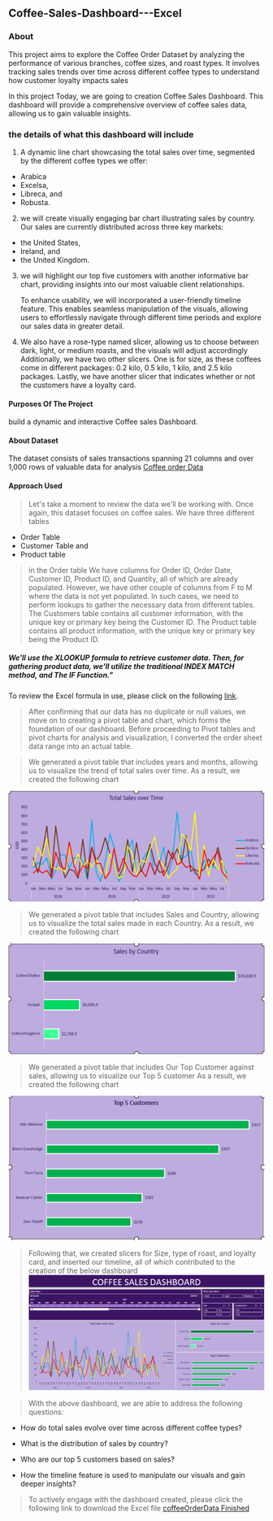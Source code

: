 ## Coffee-Sales-Dashboard---Excel

### About
This project aims to explore the Coffee Order Dataset by analyzing the performance of various branches, coffee sizes, and roast types. It involves tracking sales trends over time across different coffee types to understand how customer loyalty impacts sales

In this project Today, we are going to creation Coffee Sales Dashboard. This dashboard will provide a comprehensive overview of  coffee sales data, allowing us to gain valuable insights.

### the details of what this dashboard will include

1. A dynamic line chart showcasing the total sales over time, segmented by the different coffee types we offer:
  - Arabica
  - Excelsa,
  - Libreca, and
  - Robusta.

2. we will create visually engaging bar chart illustrating sales by country. Our sales are currently distributed across three key markets:
  - the United States,
  - Ireland, and
  - the United Kingdom.

3. we will highlight our top five customers with another informative bar chart, providing insights into our most valuable client relationships.

    To enhance usability, we will incorporated a user-friendly timeline feature. This enables seamless manipulation of the visuals, allowing users to effortlessly navigate through           different time periods and explore our sales data in greater detail.

4. We also have a rose-type named slicer, allowing us to choose between dark, light, or medium roasts, and the visuals will adjust accordingly
   Additionally, we have two other slicers. One is for size, as these coffees come in different packages: 0.2 kilo, 0.5 kilo, 1 kilo, and 2.5 kilo packages.
   Lastly, we have another slicer that indicates whether or not the customers have a loyalty card.

#### Purposes Of The Project
build a dynamic and interactive Coffee sales Dashboard.

#### About Dataset
The dataset consists of sales transactions spanning 21 columns and over 1,000 rows of valuable data for analysis [Coffee order Data](https://github.com/Jamaderibigbe/Coffee-Sales-Dashboard---Excel/blob/main/coffeeOrdersData%20Start.xlsx)

#### Approach Used
> Let's take a moment to review the data we'll be working with. Once again, this dataset focuses on coffee sales. We have three different tables
  - Order Table
  - Customer Table and
  - Product table
> in the Order table We have columns for Order ID, Order Date, Customer ID, Product ID, and Quantity, all of which are already populated.
However, we have other couple of columns from F to M where the data is not yet populated. In such cases, we need to perform lookups to gather the necessary data from different tables.
The Customers table contains all customer information, with the unique key or primary key being the Customer ID.
The Product table contains all product information, with the unique key or primary key being the Product ID.

##### We'll use the XLOOKUP formula to retrieve customer data. Then, for gathering product data, we'll utilize the traditional INDEX MATCH method, and The IF Function."
To review the Excel formula in use, please click on the following [link](https://docs.google.com/spreadsheets/d/1nMGg64LbEb1V1UT3iaGAoPvzMLKLuFfEEYKd6NUFwbI/edit?usp=sharing).

> After confirming that our data has no duplicate or null values, we move on to creating a pivot table and chart, which forms the foundation of our dashboard.
  Before proceeding to Pivot tables and pivot charts for analysis and visualization, I converted the order sheet data range into an actual table.

> We generated a pivot table that includes years and months, allowing us to visualize the trend of total sales over time.
  As a result, we created the following chart

![Sales over Time](https://github.com/Jamaderibigbe/Coffee-Sales-Dashboard---Excel/blob/main/Total%20Sales%20over%20Time.PNG)

> We generated a pivot table that includes Sales and Country, allowing us to visualize the total sales made in each Country.
  As a result, we created the following chart

![Sales by Country](https://github.com/Jamaderibigbe/Coffee-Sales-Dashboard---Excel/blob/main/Sales%20by%20Country.PNG)


> We generated a pivot table that includes Our Top Customer against sales, allowing us to visualize our Top 5 customer
  As a result, we created the following chart

![Top 5 Customers](https://github.com/Jamaderibigbe/Coffee-Sales-Dashboard---Excel/blob/main/Top%205%20Customers.PNG)

> Following that, we created slicers for Size, type of roast, and loyalty card, and inserted our timeline, all of which contributed to the creation of the below dashboard
![Dashboard](https://github.com/Jamaderibigbe/Coffee-Sales-Dashboard---Excel/blob/main/Coffee%20Dashboard.PNG)

> With the above dashboard, we are able to address the following questions:

- How do total sales evolve over time across different coffee types?

- What is the distribution of sales by country?

- Who are our top 5 customers based on sales?

- How the timeline feature is used to manipulate our visuals and gain deeper insights?

> To actively engage with the dashboard created, please click the following link to download the Excel file [coffeeOrderData Finished](https://github.com/Jamaderibigbe/Coffee-Sales-Dashboard---Excel/blob/main/coffeeOrdersData%20Finished.xlsx)
